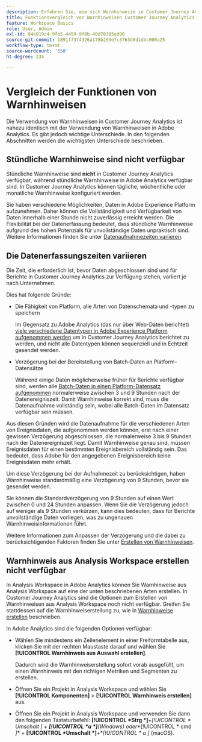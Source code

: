 ```yaml
---
description: Erfahren Sie, wie sich Warnhinweise in Customer Journey Analytics von Adobe Analytics unterscheiden
title: Funktionsvergleich von Warnhinweisen Customer Journey Analytics und Adobe Analytics
feature: Workspace Basics
role: User, Admin
exl-id: 04e819c4-9fb5-4459-9f8b-40d78385ed90
source-git-commit: 1891f73f4326a178b293e7c3763d0d1dbc000a25
workflow-type: tm+mt
source-wordcount: '558'
ht-degree: 23%

---
```


# Vergleich der Funktionen von Warnhinweisen

Die Verwendung von Warnhinweisen in Customer Journey Analytics ist nahezu identisch mit der Verwendung von Warnhinweisen in Adobe Analytics. Es gibt jedoch wichtige Unterschiede. In den folgenden Abschnitten werden die wichtigsten Unterschiede beschrieben.

## Stündliche Warnhinweise sind nicht verfügbar

Stündliche Warnhinweise sind **nicht** in Customer Journey Analytics verfügbar, während stündliche Warnhinweise in Adobe Analytics verfügbar sind. In Customer Journey Analytics können tägliche, wöchentliche oder monatliche Warnhinweise konfiguriert werden.

Sie haben verschiedene Möglichkeiten, Daten in Adobe Experience Platform aufzunehmen. Daher können die Vollständigkeit und Verfügbarkeit von Daten innerhalb einer Stunde nicht zuverlässig erreicht werden.  Die Flexibilität bei der Datenerfassung bedeutet, dass stündliche Warnhinweise aufgrund des hohen Potenzials für unvollständige Daten unpraktisch sind. Weitere Informationen finden Sie unter [Datenaufnahmezeiten variieren](#data-ingestion-times-vary-in-customer-journey-analytics).

## Die Datenerfassungszeiten variieren

Die Zeit, die erforderlich ist, bevor Daten abgeschlossen sind und für Berichte in Customer Journey Analytics zur Verfügung stehen, variiert je nach Unternehmen.

Dies hat folgende Gründe:

* Die Fähigkeit von Platform, alle Arten von Datenschemata und -typen zu speichern

  Im Gegensatz zu Adobe Analytics (das nur über Web-Daten berichtet) [viele verschiedene Datentypen in Adobe Experience Platform aufgenommen werden](/help/data-ingestion/data-ingestion.md) um in Customer Journey Analytics berichtet zu werden, und nicht alle Datentypen können sequenziell und in Echtzeit gesendet werden.

* Verzögerung bei der Bereitstellung von Batch-Daten an Platform-Datensätze

  Während einige Daten möglicherweise früher für Berichte verfügbar sind, werden alle [Batch-Daten in einen Platform-Datensatz aufgenommen](/help/data-ingestion/data-ingestion.md#ingest-and-use-batch-data.) normalerweise zwischen 3 und 9 Stunden nach der Datenereigniszeit. Damit Warnhinweise korrekt sind, muss die Datenaufnahme vollständig sein, wobei alle Batch-Daten im Datensatz verfügbar sein müssen. <!--3 to 9 hours is a sweet spot, what we are suggesting.  -->

Aus diesen Gründen wird die Datenaufnahme für die verschiedenen Arten von Ereignisdaten, die aufgenommen werden können, erst nach einer gewissen Verzögerung abgeschlossen, die normalerweise 3 bis 9 Stunden nach der Datenereigniszeit liegt. Damit Warnhinweise genau sind, müssen Ereignisdaten für einen bestimmten Ereignisbereich vollständig sein. Das bedeutet, dass Adobe für den angegebenen Ereignisbereich keine Ereignisdaten mehr erhält.

Um diese Verzögerung bei der Aufnahmezeit zu berücksichtigen, haben Warnhinweise standardmäßig eine Verzögerung von 9 Stunden, bevor sie gesendet werden.

Sie können die Standardverzögerung von 9 Stunden auf einen Wert zwischen 0 und 24 Stunden anpassen. Wenn Sie die Verzögerung jedoch auf weniger als 9 Stunden verkürzen, kann dies bedeuten, dass für Berichte unvollständige Daten vorliegen, was zu ungenauen Warnhinweisinformationen führt.

Weitere Informationen zum Anpassen der Verzögerung und die dabei zu berücksichtigenden Faktoren finden Sie unter [Erstellen von Warnhinweisen](/help/components/c-intelligent-alerts/alert-builder.md).

<!-- Starting with "However," the rest of this information should probably go into the actual documentation where we document the option to adjust the delay. -->

## Warnhinweis aus Analysis Workspace erstellen nicht verfügbar

In Analysis Workspace in Adobe Analytics können Sie Warnhinweise aus Analysis Workspace auf eine der unten beschriebenen Arten erstellen. In Customer Journey Analytics sind die Optionen zum Erstellen von Warnhinweisen aus Analysis Workspace noch nicht verfügbar. Greifen Sie stattdessen auf die Warnhinweiserstellung zu, wie in [Warnhinweise erstellen](/help/components/c-intelligent-alerts/alert-builder.md) beschrieben.

In Adobe Analytics sind die folgenden Optionen verfügbar:

* Wählen Sie mindestens ein Zeilenelement in einer Freiformtabelle aus, klicken Sie mit der rechten Maustaste darauf und wählen Sie **[!UICONTROL Warnhinweis aus Auswahl erstellen]**.

  Dadurch wird die Warnhinweiserstellung sofort vorab ausgefüllt, um einen Warnhinweis mit den richtigen Metriken und Segmenten zu erstellen.

* Öffnen Sie ein Projekt in Analysis Workspace und wählen Sie **[!UICONTROL Komponenten]** > **[!UICONTROL Warnhinweis erstellen]** aus.

* Öffnen Sie ein Projekt in Analysis Workspace und verwenden Sie dann den folgenden Tastaturbefehl: **[!UICONTROL *Strg *]**+**[!UICONTROL * Umschalt *]** + **[!UICONTROL *a *]**(Windows) oder**[!UICONTROL * cmd *]** + **[!UICONTROL *Umschalt *]**+**[!UICONTROL * a *]** (macOS).
